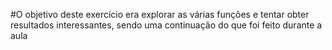 #O objetivo deste exercício era explorar as várias funções e tentar obter resultados interessantes, sendo uma continuação do que foi feito durante a aula